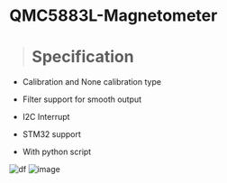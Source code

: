 # QMC5883L-Magnetometer


> # Specification
 * Calibration and None calibration type
 
 * Filter support for smooth output
 
 * I2C Interrupt 
 
 * STM32 support
 
 * With python script
 
 ![df](https://user-images.githubusercontent.com/93796314/213574037-28a2b06e-7453-4719-ae05-e01d1c6a6398.PNG)    ![image](https://user-images.githubusercontent.com/93796314/213575123-f3c572c3-9cfa-44ee-a16c-e29024a35e7c.png)

